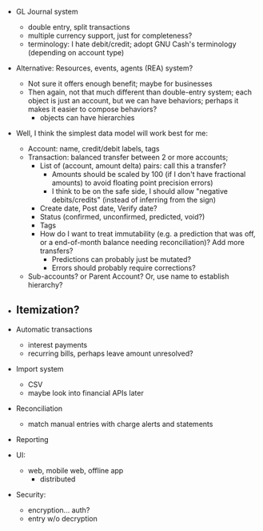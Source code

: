 
- GL Journal system
  - double entry, split transactions
  - multiple currency support, just for completeness?
  - terminology: I hate debit/credit; adopt GNU Cash's terminology (depending on account type)
- Alternative: Resources, events, agents (REA) system?
  - Not sure it offers enough benefit; maybe for businesses
  - Then again, not that much different than double-entry system; each object is just an account, but we can have behaviors; perhaps it makes it easier to compose behaviors?
    - objects can have hierarchies
- Well, I think the simplest data model will work best for me:
  - Account: name, credit/debit labels, tags
  - Transaction: balanced transfer between 2 or more accounts; 
    - List of (account, amount delta) pairs: call this a transfer?
      - Amounts should be scaled by 100 (if I don't have fractional amounts) to avoid floating point precision errors)
      - I think to be on the safe side, I should allow "negative debits/credits" (instead of inferring from the sign)
    - Create date, Post date, Verify date?
    - Status (confirmed, unconfirmed, predicted, void?)
    - Tags
    - How do I want to treat immutability (e.g. a prediction that was off, or a end-of-month balance needing reconciliation)? Add more transfers?
      - Predictions can probably just be mutated?
      - Errors should probably require corrections?
  - Sub-accounts? or Parent Account? Or, use name to establish hierarchy?
    
- Itemization?
  - 

- Automatic transactions
  - interest payments
  - recurring bills, perhaps leave amount unresolved?
  
- Import system
  - CSV
  - maybe look into financial APIs later
  
- Reconciliation
  - match manual entries with charge alerts and statements
  
- Reporting

- UI:
  - web, mobile web, offline app
    - distributed

- Security:
  - encryption... auth?
  - entry w/o decryption